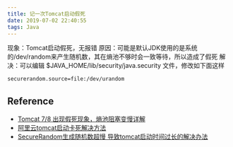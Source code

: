 ```yaml
---
title: 记一次Tomcat启动假死
date: 2019-07-02 22:40:55
tags: Java
---
```


现象：Tomcat启动假死，无报错
原因：可能是默认JDK使用的是系统的/dev/random来产生随机数，其在熵池不够时会一致等待，所以造成了假死
解决：可以编辑 $JAVA_HOME/lib/security/java.security 文件，修改如下面这样
```bash
securerandom.source=file:/dev/urandom
```

## Reference
* [Tomcat 7/8 出现假死现象，熵池阻塞变慢详解](http://www.zyizou.com/archives/384)
* [阿里云tomcat启动卡死解决方法](https://blog.csdn.net/vah101/article/details/78064249)
* [SecureRandom生成随机数超慢 导致tomcat启动时间过长的解决办法](https://blog.csdn.net/upshi/article/details/54907464)